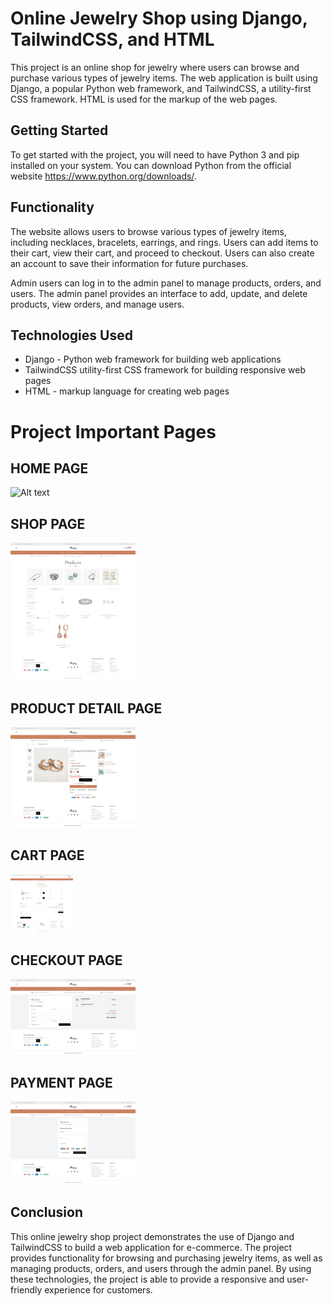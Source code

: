 # Online Jewelry Shop using Django, TailwindCSS, and HTML
This project is an online shop for jewelry where users can browse and purchase various types of jewelry items. The web application is built using Django, a popular Python web framework, and TailwindCSS, a utility-first CSS framework. HTML is used for the markup of the web pages.

## Getting Started
To get started with the project, you will need to have Python 3 and pip installed on your system. You can download Python from the official website https://www.python.org/downloads/.
## Functionality
The website allows users to browse various types of jewelry items, including necklaces, bracelets, earrings, and rings. Users can add items to their cart, view their cart, and proceed to checkout. Users can also create an account to save their information for future purchases.

Admin users can log in to the admin panel to manage products, orders, and users. The admin panel provides an interface to add, update, and delete products, view orders, and manage users.
## Technologies Used
- Django - Python web framework for building web applications
- TailwindCSS utility-first CSS framework for building responsive web pages
- HTML - markup language for creating web pages

# Project Important Pages
## HOME PAGE
<img
  src="/images/home_.png"
  alt="Alt text"
  title="Optional title"
  style="display: inline-block; margin: 0 auto; width:700px; max-width: 200px">
## SHOP PAGE
 <img
  src="/images/product_.png"
  alt="Alt text"
  title="Optional title"
  style="display: inline-block; margin: 0 auto; max-width: 200px">
## PRODUCT DETAIL PAGE
 <img
  src="/images/detail.png"
  alt="Alt text"
  title="Optional title"
  style="display: inline-block; margin: 0 auto; max-width: 200px">
## CART PAGE
 <img
  src="/images/cart.png"
  alt="Alt text"
  title="Optional title"
  style="display: inline-block; margin: 0 auto; width:100px; max-width: 200px">
## CHECKOUT PAGE
 <img
  src="/images/chekout.png"
  alt="Alt text"
  title="Optional title"
  style="display: inline-block; margin: 0 auto; max-width: 200px">
## PAYMENT PAGE
 <img
  src="/images/payment.png"
  alt="Alt text"
  title="Optional title"
  style="display: inline-block; margin: 0 auto; max-width: 200px">
## Conclusion
This online jewelry shop project demonstrates the use of Django and TailwindCSS to build a web application for e-commerce. The project provides functionality for browsing and purchasing jewelry items, as well as managing products, orders, and users through the admin panel. By using these technologies, the project is able to provide a responsive and user-friendly experience for customers.
